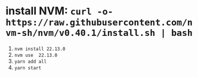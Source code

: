 # install NVM: `curl -o- https://raw.githubusercontent.com/nvm-sh/nvm/v0.40.1/install.sh | bash`
1. `nvm install 22.13.0`
2. `nvm use  22.13.0`
3. `yarn add all`
4. `yarn start`